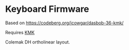 # Keyboard Firmware

Based on https://codeberg.org/jcowgar/dasbob-36-kmk/

Requires [KMK](http://kmkfw.io/)

Colemak DH ortholinear layout.